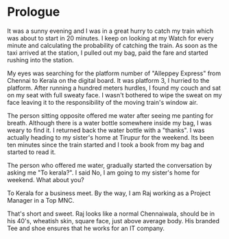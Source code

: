 # Prologue


It was a sunny evening and I was in a great hurry to catch my train which was about to start in 20 minutes. I keep on looking at my Watch for every minute and calculating the probability of catching the train. As soon as the taxi arrived at the station, I pulled out my bag, paid the fare and started rushing into the station.

My eyes was searching for the platform number of "Alleppey Express" from Chennai to Kerala on the digital board. It was platform 3, I hurried to the platform. After running a hundred meters hurdles, I found my couch and sat on my seat with full sweaty face. I wasn't bothered to wipe the sweat on my face leaving it to the responsibility of the moving train's window air. 

The person sitting opposite offered me water after seeing me panting for breath. Although there is a water bottle somewhere inside my bag, I was weary to find it. I returned back the water bottle with a "thanks". I was actually heading to my sister's home at Tirupur for the weekend. Its been ten minutes since the train started and I took a book from my bag and started to read it.  

The person who offered me water, gradually started the conversation by asking me "To kerala?". I said No, I am going to my sister's home for weekend. What about you?

To Kerala for a business meet. By the way, I am Raj working as a Project Manager in a Top MNC.

That's short and sweet. Raj looks like a normal Chennaiwala, should be in his 40's, wheatish skin, square face, just above average body. His branded Tee and shoe ensures that he works for an IT company.



